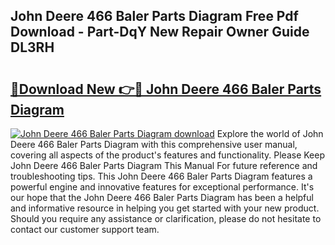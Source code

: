 ## John Deere 466 Baler Parts Diagram Free Pdf Download - Part-DqY New Repair Owner Guide DL3RH

# <h2><a href="http://dfudzg.blite.top/?on=John+Deere+466+Baler+Parts+Diagram">🔗Download New 👉🔴 John Deere 466 Baler Parts Diagram</a></h2>

[![John Deere 466 Baler Parts Diagram download](https://i.imgur.com/lujVjoI.png)](http://dfudzg.blite.top/?on=John+Deere+466+Baler+Parts+Diagram)
Explore the world of John Deere 466 Baler Parts Diagram with this comprehensive user manual, covering all aspects of the product's features and functionality. Please Keep John Deere 466 Baler Parts Diagram This Manual For future reference and troubleshooting tips. This John Deere 466 Baler Parts Diagram features a powerful engine and innovative features for exceptional performance. It's our hope that the John Deere 466 Baler Parts Diagram has been a helpful and informative resource in helping you get started with your new product. Should you require any assistance or clarification, please do not hesitate to contact our customer support team.
